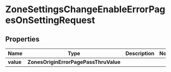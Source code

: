 

# ZoneSettingsChangeEnableErrorPagesOnSettingRequest


## Properties

| Name | Type | Description | Notes |
|------------ | ------------- | ------------- | -------------|
|**value** | **ZonesOriginErrorPagePassThruValue** |  |  |



